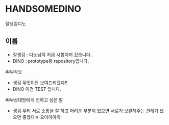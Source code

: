 # HANDSOMEDINO
잘생김디노

## 이름
- 잘생김 : 디노님이 지금 시험치러 갔습니다..
- DINO : prototype용 repository입니다.

###각오
- 생김
    무엇이든 보여드리겠다!!
- DINO
    이건 TEST 입니다.


###상대방에게 전하고 싶은 말

- 생김
    우리 서로 소통을 잘 하고 어려운 부분이 있으면 서로가 보완해주는 관계가 됐으면 좋겠다ㅎ
    으아아아악


